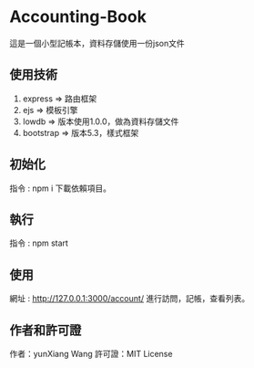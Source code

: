 # Accounting-Book
這是一個小型記帳本，資料存儲使用一份json文件
## 使用技術
1. express => 路由框架
2. ejs => 模板引擎
3. lowdb => 版本使用1.0.0，做為資料存儲文件
4. bootstrap => 版本5.3，樣式框架
## 初始化
指令 : npm i 下載依賴項目。
## 執行
指令 : npm start
## 使用
網址 : http://127.0.0.1:3000/account/ 進行訪問，記帳，查看列表。
## 作者和許可證
作者：yunXiang Wang
許可證：MIT License
